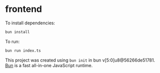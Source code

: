 # frontend

To install dependencies:

```bash
bun install
```

To run:

```bash
bun run index.ts
```

This project was created using `bun init` in bun v[5:0]u8@56266de51781. [Bun](https://bun.sh) is a fast all-in-one JavaScript runtime.
